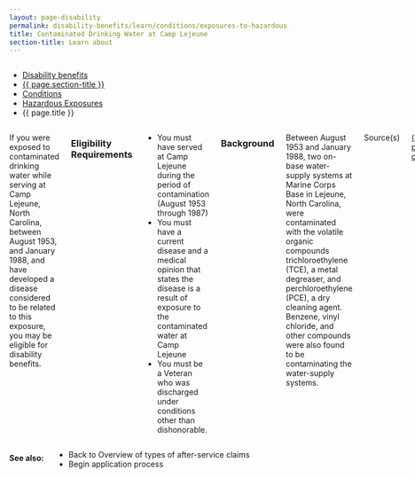 ```yaml
---
layout: page-disability
permalink: disability-benefits/learn/conditions/exposures-to-hazardous-materials/contaminated-drinking-water-at-camp-lejeune/index.html
title: Contaminated Drinking Water at Camp Lejeune
section-title: Learn about
---
```


<div class="splash" markdown="0">
<div class="row" markdown="0">
<div class="small-12 columns" markdown="0">

<ul class="breadcrumbs" role="menubar" aria-label="Primary">
<li class="parent"><a href="{{ site.url }}/disability-benefits/">Disability benefits</a></li>
<li class="parent"><a href="{{ site.url }}/disability-benefits/learn/">{{ page.section-title }}</a></li>
<li class="parent"><a href="{{ site.url }}/disability-benefits/learn/conditions/">Conditions</a></li>
<li class="parent"><a href="{{ site.url }}/disability-benefits/learn/conditions/exposures-to-hazardous-materials/">Hazardous Exposures</a></li>
<li class="active">{{ page.title }}</li>
</ul>

</div>
</div>
</div>

<div class="main" role="main" markdown="0">
<div class="section one" markdown="0">
<div class="primary" markdown="0">
<div class="row" markdown="0">
<div class="small-12 columns" markdown="1">

If you were exposed to contaminated drinking water while serving at Camp Lejeune, North Carolina, between August 1953, and January 1988,  and have developed a disease considered to be related to this exposure, you may be eligible for disability benefits.   

### Eligibility Requirements

- You must have served at Camp Lejeune during the period of contamination (August 1953 through 1987)
- You must have a current disease and a medical opinion that states the disease is a result of exposure to the contaminated water at Camp Lejeune
- You must be a Veteran who was discharged under conditions other than dishonorable.

### Background

Between August 1953 and January 1988, two on-base water-supply systems at Marine Corps Base in Lejeune, North Carolina, were contaminated with the volatile organic compounds trichloroethylene (TCE), a metal degreaser, and perchloroethylene (PCE), a dry cleaning agent. Benzene, vinyl chloride, and other compounds were also found to be contaminating the water-supply systems.

Source(s)

[(http://benefits.va.gov/compensation/claims-postservice-exposures-camp_lejeune_water.asp)](http://benefits.va.gov/compensation/claims-postservice-exposures-camp_lejeune_water.asp)

</div>
</div>
</div>
</div>

<div class="section secondary" markdown="0">
<div class="row" markdown="0">
<div class="small-12 columns" markdown="1">

#### See also:

- Back to Overview of types of after-service claims
- Begin application process

</div>
</div>
</div>



</div>
